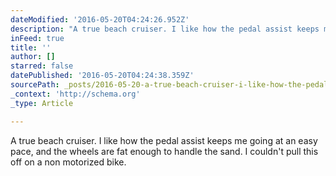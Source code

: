 ```yaml
---
dateModified: '2016-05-20T04:24:26.952Z'
description: "A true beach cruiser. I like how the pedal assist keeps me going at an easy pace, and the wheels are fat enough to handle the sand. I couldn't pull this off on a non motorized bike."
inFeed: true
title: ''
author: []
starred: false
datePublished: '2016-05-20T04:24:38.359Z'
sourcePath: _posts/2016-05-20-a-true-beach-cruiser-i-like-how-the-pedal-assist-keeps-me-g.md
_context: 'http://schema.org'
_type: Article

---
```

A true beach cruiser. I like how the pedal assist keeps me going at an easy pace, and the wheels are fat enough to handle the sand. I couldn't pull this off on a non motorized bike.